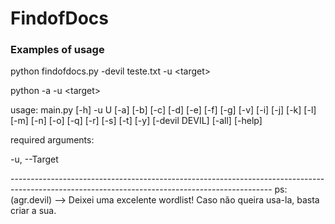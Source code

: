 <h1>FindofDocs</h1>

<h3>Examples of usage</h3>

  <div class="html-bar">
    <div class="code-snippet">
      <p>python findofdocs.py -devil teste.txt -u &lt;target&gt;</p>
    </div>
    <div class="code-snippet">
      <p>python -a -u &lt;target&gt;</p>
    </div>
  </div>

<p>usage: main.py [-h] -u U [-a] [-b] [-c] [-d] [-e] [-f] [-g] [-v] [-i] [-j] [-k] [-l] [-m] [-n] [-o] [-q] [-r] [-s] [-t] [-y] [-devil DEVIL]
               [-all] [-help]</p>

<p>required arguments:</p>
  <p>-u, --Target</p>
-----------------------------------------------------------------------------------------------------------------------------------------------
ps: (agr.devil) --> Deixei uma excelente wordlist! Caso não queira usa-la, basta criar a sua.


